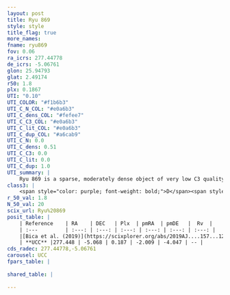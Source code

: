```yaml
---
layout: post
title: Ryu 869
style: style
title_flag: true
more_names: 
fname: ryu869
fov: 0.06
ra_icrs: 277.44778
de_icrs: -5.06761
glon: 25.94793
glat: 2.49174
r50: 1.8
plx: 0.1867
UTI: "0.10"
UTI_COLOR: "#f1b6b3"
UTI_C_N_COL: "#e0a6b3"
UTI_C_dens_COL: "#fefee7"
UTI_C_C3_COL: "#e0a6b3"
UTI_C_lit_COL: "#e0a6b3"
UTI_C_dup_COL: "#a6cab9"
UTI_C_N: 0.0
UTI_C_dens: 0.51
UTI_C_C3: 0.0
UTI_C_lit: 0.0
UTI_C_dup: 1.0
UTI_summary: |
    Ryu 869 is a sparse, moderately dense object of very low C3 quality. It is rarely studied in the literature, with no articles listed in the last 6 years.<br><br><span style="color: #99180f; font-weight: bold;">Warning: </span>contains less than 25 stars with <i>P>0.5</i> estimated.
class3: |
    <span style="color: purple; font-weight: bold;">D</span><span style="color: purple; font-weight: bold;">D</span>
r_50_val: 1.8
N_50_val: 20
scix_url: Ryu%20869
posit_table: |
    | Reference    | RA    | DEC   | Plx  | pmRA  | pmDE   |  Rv  |
    | :---         | :---: | :---: | :---: | :---: | :---: | :---: |
    |[Bica et al. (2019)](https://scixplorer.org/abs/2019AJ....157...12B) | 277.442 | -5.064 | -- | -- | -- | -- |
    | **UCC** |277.448 | -5.068 | 0.187 | -2.009 | -4.047 | -- | 
cds_radec: 277.44778,-5.06761
carousel: UCC
fpars_table: |
    
shared_table: |
    
---
```

